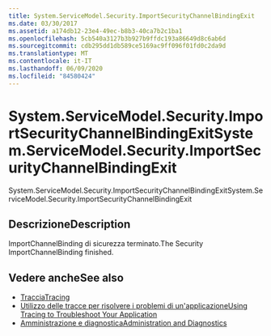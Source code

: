 ```yaml
---
title: System.ServiceModel.Security.ImportSecurityChannelBindingExit
ms.date: 03/30/2017
ms.assetid: a174db12-23e4-49ec-b8b3-40ca7b2c1ba1
ms.openlocfilehash: 5cb540a3127b3b927b9ffdc193a86649d8c6ab6d
ms.sourcegitcommit: cdb295dd1db589ce5169ac9ff096f01fd0c2da9d
ms.translationtype: MT
ms.contentlocale: it-IT
ms.lasthandoff: 06/09/2020
ms.locfileid: "84580424"
---
```

# <a name="systemservicemodelsecurityimportsecuritychannelbindingexit"></a><span data-ttu-id="8f4c7-102">System.ServiceModel.Security.ImportSecurityChannelBindingExit</span><span class="sxs-lookup"><span data-stu-id="8f4c7-102">System.ServiceModel.Security.ImportSecurityChannelBindingExit</span></span>
<span data-ttu-id="8f4c7-103">System.ServiceModel.Security.ImportSecurityChannelBindingExit</span><span class="sxs-lookup"><span data-stu-id="8f4c7-103">System.ServiceModel.Security.ImportSecurityChannelBindingExit</span></span>  
  
## <a name="description"></a><span data-ttu-id="8f4c7-104">Descrizione</span><span class="sxs-lookup"><span data-stu-id="8f4c7-104">Description</span></span>  
 <span data-ttu-id="8f4c7-105">ImportChannelBinding di sicurezza terminato.</span><span class="sxs-lookup"><span data-stu-id="8f4c7-105">The Security ImportChannelBinding finished.</span></span>  
  
## <a name="see-also"></a><span data-ttu-id="8f4c7-106">Vedere anche</span><span class="sxs-lookup"><span data-stu-id="8f4c7-106">See also</span></span>

- [<span data-ttu-id="8f4c7-107">Traccia</span><span class="sxs-lookup"><span data-stu-id="8f4c7-107">Tracing</span></span>](index.md)
- [<span data-ttu-id="8f4c7-108">Utilizzo delle tracce per risolvere i problemi di un'applicazione</span><span class="sxs-lookup"><span data-stu-id="8f4c7-108">Using Tracing to Troubleshoot Your Application</span></span>](using-tracing-to-troubleshoot-your-application.md)
- [<span data-ttu-id="8f4c7-109">Amministrazione e diagnostica</span><span class="sxs-lookup"><span data-stu-id="8f4c7-109">Administration and Diagnostics</span></span>](../index.md)
